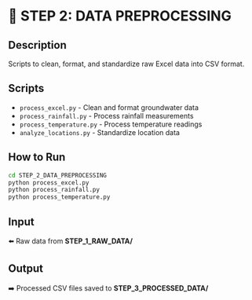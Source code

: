 # 🔧 STEP 2: DATA PREPROCESSING

## Description
Scripts to clean, format, and standardize raw Excel data into CSV format.

## Scripts
- `process_excel.py` - Clean and format groundwater data
- `process_rainfall.py` - Process rainfall measurements
- `process_temperature.py` - Process temperature readings
- `analyze_locations.py` - Standardize location data

## How to Run
```bash
cd STEP_2_DATA_PREPROCESSING
python process_excel.py
python process_rainfall.py
python process_temperature.py
```

## Input
⬅️ Raw data from **STEP_1_RAW_DATA/**

## Output
➡️ Processed CSV files saved to **STEP_3_PROCESSED_DATA/**
